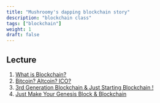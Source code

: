 ```yaml
---
title: "Mushroomy's dapping blockchain story"
description: "blockchain class"
tags: ["blockchain"]
weight: 1
draft: false
---
```


## Lecture
1. [What is Blockchain?](https://wacilpong.github.io/blog/post/blockchain-1/)
2. [Bitcoin? Altcoin? ICO?](https://wacilpong.github.io/post/blockchain-2/)
3. [3rd Generation Blockchain & Just Starting Blockchain !](https://wacilpong.github.io/post/blockchain-3/)
4. [Just Make Your Genesis Block & Blockchain](https://wacilpong.github.io/post/blockchain-4/)